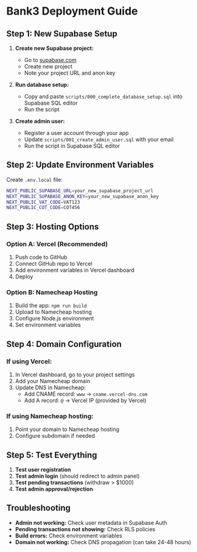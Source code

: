 # Bank3 Deployment Guide

## Step 1: New Supabase Setup

1. **Create new Supabase project:**
   - Go to [supabase.com](https://supabase.com)
   - Create new project
   - Note your project URL and anon key

2. **Run database setup:**
   - Copy and paste `scripts/000_complete_database_setup.sql` into Supabase SQL editor
   - Run the script

3. **Create admin user:**
   - Register a user account through your app
   - Update `scripts/001_create_admin_user.sql` with your email
   - Run the script in Supabase SQL editor

## Step 2: Update Environment Variables

Create `.env.local` file:
```bash
NEXT_PUBLIC_SUPABASE_URL=your_new_supabase_project_url
NEXT_PUBLIC_SUPABASE_ANON_KEY=your_new_supabase_anon_key
NEXT_PUBLIC_VAT_CODE=VAT123
NEXT_PUBLIC_COT_CODE=COT456
```

## Step 3: Hosting Options

### Option A: Vercel (Recommended)
1. Push code to GitHub
2. Connect GitHub repo to Vercel
3. Add environment variables in Vercel dashboard
4. Deploy

### Option B: Namecheap Hosting
1. Build the app: `npm run build`
2. Upload to Namecheap hosting
3. Configure Node.js environment
4. Set environment variables

## Step 4: Domain Configuration

### If using Vercel:
1. In Vercel dashboard, go to your project settings
2. Add your Namecheap domain
3. Update DNS in Namecheap:
   - Add CNAME record: `www` → `cname.vercel-dns.com`
   - Add A record: `@` → Vercel IP (provided by Vercel)

### If using Namecheap hosting:
1. Point your domain to Namecheap hosting
2. Configure subdomain if needed

## Step 5: Test Everything

1. **Test user registration**
2. **Test admin login** (should redirect to admin panel)
3. **Test pending transactions** (withdraw > $1000)
4. **Test admin approval/rejection**

## Troubleshooting

- **Admin not working:** Check user metadata in Supabase Auth
- **Pending transactions not showing:** Check RLS policies
- **Build errors:** Check environment variables
- **Domain not working:** Check DNS propagation (can take 24-48 hours)

